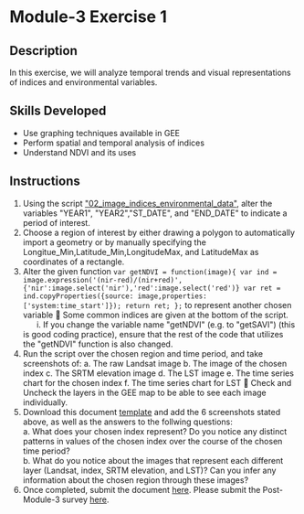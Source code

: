 # Module-3 Exercise 1
## Description
In this exercise, we will analyze temporal trends and visual representations of indices and environmental variables.

## Skills Developed
- Use graphing techniques available in GEE
- Perform spatial and temporal analysis of indices 
- Understand NDVI and its uses

## Instructions
1. Using the script ["02_image_indices_environmental_data"](https://github.com/SERVIR-WA/GALUP/wiki/Scripts#02_image_indices_environmental_data), alter the variables "YEAR1", "YEAR2","ST_DATE", and "END_DATE" to indicate a period of interest.
2. Choose a region of interest by either drawing a polygon to automatically import a geometry or by manually specifying the Longitue_Min,Latitude_Min,LongitudeMax, and LatitudeMax as coordinates of a rectangle.
3. Alter the given function ```var getNDVI = function(image){
  var ind = image.expression('(nir-red)/(nir+red)',{'nir':image.select('nir'),'red':image.select('red')}
  var ret = ind.copyProperties({source: image,properties: ['system:time_start']});
  return ret;
  };``` to represent another chosen variable
 :pushpin: Some common indices are given at the bottom of the script.
 &nbsp;&nbsp;&nbsp;&nbsp;&nbsp;&nbsp;i. If you change the variable name "getNDVI" (e.g. to "getSAVI") (this is good coding practice), ensure that the rest of the code that utilizes the "getNDVI" function is also changed.
3. Run the script over the chosen region and time period, and take screenshots of:
    a. The raw Landsat image
    b. The image of the chosen index
    c. The SRTM elevation image
    d. The LST image
    e. The time series chart for the chosen index
    f. The time series chart for LST
  :pushpin: Check and Uncheck the layers in the GEE map to be able to see each image individually.
5. Download this document [template](https://github.com/ecodynlab/GALUP/files/7516603/WS2_M3E1_Template.docx) and add the 6 screenshots stated above, as well as the answers to the follwing questions:<br>
    a. What does your chosen index represent? Do you notice any distinct patterns in values of the chosen index over the course of the chosen time period? <br>
    b. What do you notice about the images that represent each different layer (Landsat, index, SRTM elevation, and LST)? Can you infer any information about the chosen region through these images? <br>
5. Once completed, submit the document <a href="https://github.com/ecodyn/GALUP/issues/new?assignees=&labels=exercise+w2m2&template=w2m2-exercise-submission.md&title=Module+2+exercises+%5Breplace+with+your+name%5D" title="here">here</a>\. Please submit the Post-Module-3 survey [here](https://ufl.qualtrics.com/jfe/form/SV_bpjF7THHLlhtWCO).
